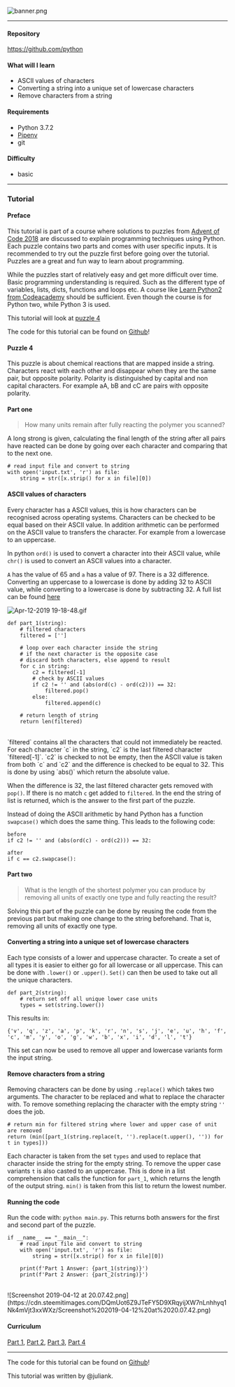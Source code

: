 ![banner.png](https://www.digifloor.com/wp-content/uploads/2016/07/python-banner.jpg)

---

#### Repository
https://github.com/python

#### What will I learn

- ASCII values of characters
- Converting a string into a unique set of lowercase characters
- Remove characters from a string

#### Requirements

- Python 3.7.2
- [Pipenv](https://pypi.org/project/pipenv/)
- git

#### Difficulty

- basic

---

### Tutorial

#### Preface

This tutorial is part of a course where solutions to puzzles from [Advent of Code 2018](https://adventofcode.com/2018/) are discussed to explain programming techniques using Python. Each puzzle contains two parts and comes with user specific inputs. It is recommended to try out the puzzle first before going over the tutorial. Puzzles are a great and fun way to learn about programming.

While the puzzles start of relatively easy and get more difficult over time. Basic programming understanding is required. Such as the different type of variables, lists, dicts, functions and loops etc. A course like [Learn Python2 from Codeacademy](https://www.codecademy.com/learn/learn-python) should be sufficient. Even though the course is for Python two, while Python 3 is used.

This tutorial will look at [puzzle 4](https://adventofcode.com/2018/day/4)

The code for this tutorial can be found on [Github](https://github.com/Juless89/tutorials-aoc)!

#### Puzzle 4

This puzzle is about chemical reactions that are mapped inside a string. Characters react with each other and disappear when they are the same pair, but opposite polarity. Polarity is distinguished by capital and non capital characters. For example aA, bB and cC are pairs with opposite polarity.  

#### Part one

> How many units remain after fully reacting the polymer you scanned? 

A long strong is given, calculating the final length of the string after all pairs have reacted can be done by going over each character and comparing that to the next one. 

```
# read input file and convert to string
with open('input.txt', 'r') as file:
    string = str([x.strip() for x in file][0])
```

#### ASCII values of characters

Every character has a ASCII values, this is how characters can be recognised across operating systems. Characters can be checked to be equal based on their ASCII value. In addition arithmetic can be performed on the ASCII value to transfers the character. For example from a lowercase to an uppercase.

In python `ord()` is used to convert a character into their ASCII value, while `chr()` is used to convert an ASCII values into a character.

`A` has the value of 65 and `a` has a value of 97. There is a 32 difference. Converting an uppercase to a lowercase is done by adding 32 to ASCII value, while converting to a lowercase is done by subtracting 32. A full list can be found [here](https://www.ascii-code.com/)


![Apr-12-2019 19-18-48.gif](https://cdn.steemitimages.com/DQmU4R5ZtcioieTak6hmU51mU1MHVuLq8bsNU6KW42gHf3E/Apr-12-2019%2019-18-48.gif)

```
def part_1(string):
    # filtered characters
    filtered = ['']

    # loop over each character inside the string
    # if the next character is the opposite case 
    # discard both characters, else append to result
    for c in string:
        c2 = filtered[-1]
        # check by ASCII values
        if c2 != '' and (abs(ord(c) - ord(c2))) == 32:
            filtered.pop()
        else:
            filtered.append(c)

    # return length of string
    return len(filtered)
```
<br>
`filtered` contains all the characters that could not immediately be reacted. For each character `c` in the string, `c2` is the last filtered character `filtered[-1]`. `c2` is checked to not be empty, then the ASCII value is taken from both `c` and `c2` and the difference is checked to be equal to 32. This is done by using `abs()` which return the absolute value.

When the difference is 32, the last filtered character gets removed with `pop()`. If there is no match `c` get added to `filtered`. In the end the string of list is returned, which is the answer to the first part of the puzzle.

Instead of doing the ASCII arithmetic by hand Python has a function `swapcase()` which does the same thing. This leads to the following code:

```
before
if c2 != '' and (abs(ord(c) - ord(c2))) == 32:

after
if c == c2.swapcase():
```

#### Part two

> What is the length of the shortest polymer you can produce by removing all units of exactly one type and fully reacting the result?

Solving this part of the puzzle can be done by reusing the code from the previous part but making one change to the string beforehand. That is, removing all units of exactly one type.

#### Converting a string into a unique set of lowercase characters

Each type consists of a lower and uppercase character. To create a set of all types it is easier to either go for all lowercase or all uppercase. This can be done with `.lower()` or `.upper()`. `Set()` can then be used to take out all the unique characters.

```
def part_2(string):
    # return set off all unique lower case units
    types = set(string.lower())
```

This results in:
```
{'v', 'q', 'z', 'a', 'p', 'k', 'r', 'n', 's', 'j', 'e', 'u', 'h', 'f', 'c', 'm', 'y', 'o', 'g', 'w', 'b', 'x', 'i', 'd', 'l', 't'}
```

This set can now be used to remove all upper and lowercase variants form the input string.

#### Remove characters from a string

Removing characters can be done by using `.replace()` which takes two arguments. The character to be replaced and what to replace the character with. To remove something replacing the character with the empty string `''` does the job.


```
# return min for filtered string where lower and upper case of unit are removed
return (min([part_1(string.replace(t, '').replace(t.upper(), '')) for t in types]))
```

Each character is taken from the set `types` and used to replace that character inside the string for the empty string. To remove the upper case variants `t` is also casted to an uppercase. This is done in a list comprehension that calls the function for `part_1`, which returns the length of the output string. `min()` is taken from this list to return the lowest number.

#### Running the code

Run the code with: `python main.py`. This returns both answers for the first and second part of the puzzle. 

```
if __name__ == "__main__":
    # read input file and convert to string
    with open('input.txt', 'r') as file:
        string = str([x.strip() for x in file][0])

    print(f'Part 1 Answer: {part_1(string)}')
    print(f'Part 2 Answer: {part_2(string)}')
```
<br>
![Screenshot 2019-04-12 at 20.07.42.png](https://cdn.steemitimages.com/DQmUot6Z9JTeFY5D9XRqyijXW7nLnhhyq1Nk4mVjt3xxWXz/Screenshot%202019-04-12%20at%2020.07.42.png)

#### Curriculum
[Part 1](https://steemit.com/utopian-io/@steempytutorials/learn-how-to-program-with-python-1---solving-puzzles-from-advent-of-code-2018), [Part 2](https://steemit.com/utopian-io/@steempytutorials/learn-how-to-program-with-python-2---solving-puzzles-from-advent-of-code-2018), [Part 3](https://steemit.com/utopian-io/@steempytutorials/learn-how-to-program-with-python-3---solving-puzzles-from-advent-of-code-2018), [Part 4](https://steemit.com/utopian-io/@steempytutorials/learn-how-to-program-with-python-4---solving-puzzles-from-advent-of-code-2018)

---

The code for this tutorial can be found on [Github](https://github.com/Juless89/tutorials-aoc)!

This tutorial was written by @juliank.